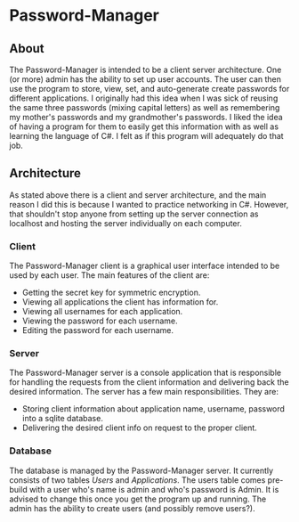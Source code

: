# Password-Manager

## About
The Password-Manager is intended to be a client server architecture. One (or more) admin has the ability to set up user accounts. The user can then use the program to store, view, set, and auto-generate create passwords for different applications. I originally had this idea when I was sick of reusing the same three passwords (mixing capital letters) as well as remembering my mother's passwords and my grandmother's passwords. I liked the idea of having a program for them to easily get this information with as well as learning the language of C#. I felt as if this program will adequately do that job.

## Architecture
As stated above there is a client and server architecture, and the main reason I did this is because I wanted to practice networking in C#. However, that shouldn't stop anyone from setting up the server connection as localhost and hosting the server individually on each computer.

### Client
The Password-Manager client is a graphical user interface intended to be used by each user. The main features of the client are:
- Getting the secret key for symmetric encryption.
- Viewing all applications the client has information for.
- Viewing all usernames for each application.
- Viewing the password for each username.
- Editing the password for each username.

### Server
The Password-Manager server is a console application that is responsible for handling the requests from the client information and delivering back the desired information. The server has a few main responsibilities. They are:
- Storing client information about application name, username, password into a sqlite database.
- Delivering the desired client info on request to the proper client.

### Database
The database is managed by the Password-Manager server. It currently consists of two tables *Users* and *Applications*. The users table comes pre-build with a user who's name is admin and who's password is Admin. It is advised to change this once you get the program up and running. The admin has the ability to create users (and possibly remove users?).
